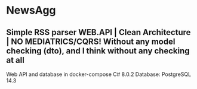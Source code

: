 # NewsAgg
Simple RSS parser WEB.API | Clean Architecture | NO MEDIATRICS/CQRS!
Without any model checking (dto), and I think without any checking at all
--
Web API and database in docker-compose 
C# 8.0.2
Database: PostgreSQL 14.3
